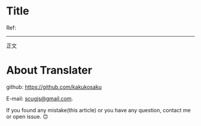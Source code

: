# Title

Ref: 

---

正文

# About Translater

github: https://github.com/kakukosaku

E-mail: scugjs@gmail.com.

If you found any mistake(this article) or you have any question, contact me or open issue. 🙃
